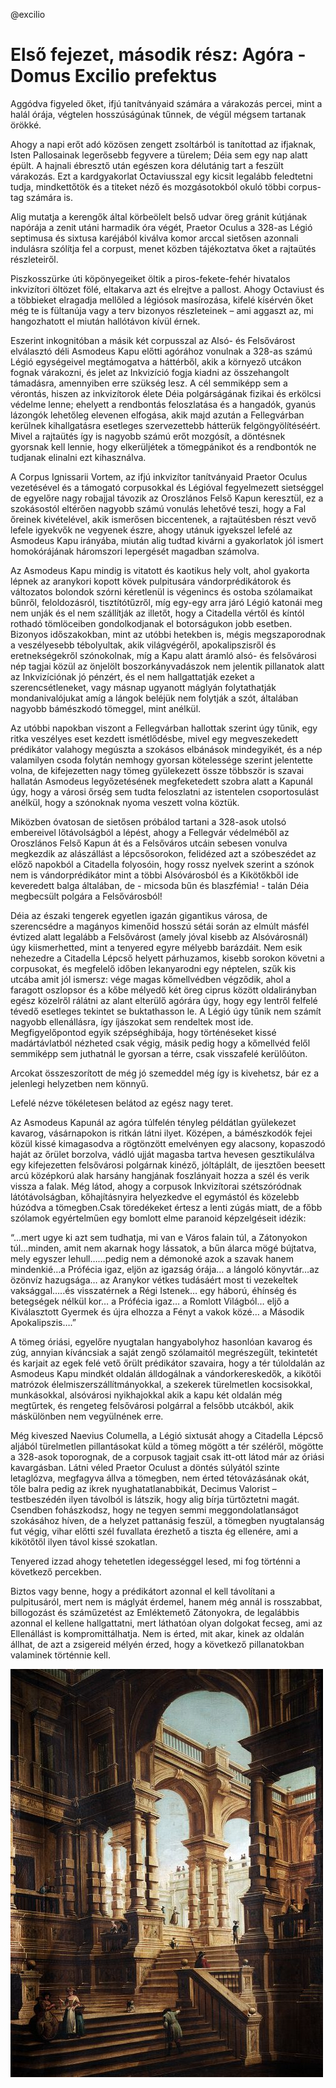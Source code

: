 @excilio

# Első fejezet, második rész: Agóra - Domus Excilio prefektus

Aggódva figyeled őket, ifjú tanítványaid számára a várakozás percei, mint a halál órája, végtelen hosszúságúnak tűnnek, de végül mégsem tartanak örökké.

Ahogy a napi erőt adó közösen zengett zsoltárból is tanítottad az ifjaknak, Isten Pallosainak legerősebb fegyvere a türelem; Déia sem egy nap alatt épült. A hajnali ébresztő után egészen kora délutánig tart a feszült várakozás. Ezt a kardgyakorlat Octaviusszal egy kicsit legalább feledtetni tudja, mindkettőtök és a titeket néző és mozgásotokból okuló többi corpus-tag számára is.

Alig mutatja a kerengők által körbeölelt belső udvar öreg gránit kútjának napórája a zenit utáni harmadik óra végét, Praetor Oculus a 328-as Légió septimusa és sixtusa karéjából kiválva komor arccal sietősen azonnali indulásra szólítja fel a corpust, menet közben tájékoztatva őket a rajtaütés részleteiről.

Piszkosszürke úti köpönyegeiket öltik a piros-fekete-fehér hivatalos inkvizítori öltözet fölé, eltakarva azt és elrejtve a pallost. Ahogy Octaviust és a többieket elragadja mellőled a légiósok masírozása, kifelé kísérvén őket még te is fültanúja vagy a terv bizonyos részleteinek – ami aggaszt az, mi hangozhatott el miután hallótávon kívül érnek.

Eszerint inkognitóban a másik két corpusszal az Alsó- és Felsővárost elválasztó déli Asmodeus Kapu előtti agórához vonulnak a 328-as számú Légió egységeivel megtámogatva a háttérből, akik a környező utcákon fognak várakozni, és jelet az Inkvizíció fogja kiadni az összehangolt támadásra, amennyiben erre szükség lesz. A cél semmiképp sem a vérontás, hiszen az inkvizítorok élete Déia polgárságának fizikai és erkölcsi védelme lenne; ehelyett a rendbontás feloszlatása és a hangadók, gyanús lázongók lehetőleg elevenen elfogása, akik majd azután a Fellegvárban kerülnek kihallgatásra esetleges szervezettebb hátterük felgöngyölítéséért. Mivel a rajtaütés így is nagyobb számú erőt mozgósít, a döntésnek gyorsnak kell lennie, hogy elkerüljétek a tömegpánikot és a rendbontók ne tudjanak elinalni ezt kihasználva.

A Corpus Ignissarii Vortem, az ifjú inkvizítor tanítványaid Praetor Oculus vezetésével és a támogató corpusokkal és Légióval fegyelmezett sietséggel de egyelőre nagy robajjal távozik az Oroszlános Felső Kapun keresztül, ez a szokásostól eltérően nagyobb számú vonulás lehetővé teszi, hogy a Fal őreinek kivételével, akik ismerősen biccentenek, a rajtaütésben részt vevő lefele igyekvők ne vegyenek észre, ahogy utánuk igyekszel lefelé az Asmodeus Kapu irányába, miután alig tudtad kivárni a gyakorlatok jól ismert homokórájának háromszori lepergését magadban számolva.

Az Asmodeus Kapu mindig is vitatott és kaotikus hely volt, ahol gyakorta lépnek az aranykori kopott kövek pulpitusára vándorprédikátorok és változatos bolondok szórni kéretlenül is végenincs és ostoba szólamaikat bűnről, feloldozásról, tisztítótűzről, míg egy-egy arra járó Légió katonái meg nem unják és el nem szállítják az illetőt, hogy a Citadella vértől és kíntól rothadó tömlöceiben gondolkodjanak el botorságukon jobb esetben. Bizonyos időszakokban, mint az utóbbi hetekben is, mégis megszaporodnak a veszélyesebb tébolyultak, akik világvégéről, apokalipszisről és eretnekségekről szónokolnak, míg a Kapu alatt áramló alsó- és felsővárosi nép tagjai közül az önjelölt boszorkányvadászok nem jelentik pillanatok alatt az Inkvizíciónak jó pénzért, és el nem hallgattatják ezeket a szerencsétleneket, vagy másnap ugyanott máglyán folytathatják mondanivalójukat amíg a lángok beléjük nem folytják a szót, általában nagyobb bámészkodó tömeggel, mint anélkül.

Az utóbbi napokban viszont a Fellegvárban hallottak szerint úgy tűnik, egy ritka veszélyes eset kezdett ismétlődésbe, mivel egy megveszekedett prédikátor valahogy megúszta a szokásos elbánások mindegyikét, és a nép valamilyen csoda folytán nemhogy gyorsan kötelessége szerint jelentette volna, de kifejezetten nagy tömeg gyülekezett össze többször is szavai hallatán Asmodeus legyőzetésének megfeketedett szobra alatt a Kapunál úgy, hogy a városi őrség sem tudta feloszlatni az istentelen csoportosulást anélkül, hogy a szónoknak nyoma veszett volna köztük.

Miközben óvatosan de sietősen próbálod tartani a 328-asok utolsó embereivel lőtávolságból a lépést, ahogy a Fellegvár védelméből az Oroszlános Felső Kapun át és a Felsőváros utcáin sebesen vonulva megkezdik az alászállást a lépcsősorokon, felidézed azt a szóbeszédet az előző napokból a Citadella folyosóin, hogy rossz nyelvek szerint a szónok nem is vándorprédikátor mint a többi Alsóvárosból és a Kikötőkből ide keveredett balga általában, de - micsoda bűn és blaszfémia! - talán Déia megbecsült polgára a Felsővárosból!

Déia az északi tengerek egyetlen igazán gigantikus városa, de szerencsédre a magányos kimenőid hosszú sétái során az elmúlt másfél évtized alatt legalább a Felsővárost (amely jóval kisebb az Alsóvárosnál) úgy kiismerhetted, mint a tenyered egyre mélyebb barázdáit. Nem esik nehezedre a Citadella Lépcső helyett párhuzamos, kisebb sorokon követni a corpusokat, és megfelelő időben lekanyarodni egy néptelen, szűk kis utcába amit jól ismersz: vége magas kőmellvédben végződik, ahol a faragott oszlopsor és a kőbe mélyedő két öreg ciprus között oldalirányban egész közelről rálátni az alant elterülő agórára úgy, hogy egy lentről felfelé tévedő esetleges tekintet se buktathasson le. A Légió úgy tűnik nem számít nagyobb ellenállásra, így íjászokat sem rendeltek most ide. Megfigyelőpontod egyik szépséghibája, hogy történéseket kissé madártávlatból nézheted csak végig, másik pedig hogy a kőmellvéd felől semmiképp sem juthatnál le gyorsan a térre, csak visszafelé kerülőúton.

Arcokat összeszorított de még jó szemeddel még így is kivehetsz, bár ez a jelenlegi helyzetben nem könnyű.

Lefelé nézve tökéletesen belátod az egész nagy teret.

Az Asmodeus Kapunál az agóra túlfelén tényleg példátlan gyülekezet kavarog, vásárnapokon is ritkán látni ilyet. Középen, a bámészkodók fejei közül kissé kimagasodva a rögtönzött emelvényen egy alacsony, kopaszodó haját az őrület borzolva, vádló ujját magasba tartva hevesen gesztikulálva egy kifejezetten felsővárosi polgárnak kinéző, jóltáplált, de ijesztően beesett arcú középkorú alak harsány hangjának foszlányait hozza a szél és verik vissza a falak. Még látod, ahogy a corpusok Inkvizítorai szétszóródnak látótávolságban, kőhajításnyira helyezkedve el egymástól és közelebb húzódva a tömegben.Csak töredékeket értesz a lenti zúgás miatt, de a főbb szólamok egyértelműen egy bomlott elme paranoid képzelgéseit idézik:

“...mert ugye ki azt sem tudhatja, mi van e Város falain túl, a Zátonyokon túl...minden, amit nem akarnak hogy lássatok, a bűn álarca mögé bújtatva, mely egyszer lehull……pedig nem a démonoké azok a szavak hanem mindenkié…a Prófécia igaz, eljön az igazság órája… a lángoló könyvtár…az özönvíz hazugsága… az Aranykor vétkes tudásáért most ti vezekeltek vaksággal…..és visszatérnek a Régi Istenek… egy háború, éhínség és betegségek nélkül kor… a Prófécia igaz… a Romlott Világból… eljő a Kiválasztott Gyermek és újra elhozza a Fényt a vakok közé… a Második Apokalipszis….”

A tömeg óriási, egyelőre nyugtalan hangyabolyhoz hasonlóan kavarog és zúg, annyian kíváncsiak a saját zengő szólamaitól megrészegült, tekintetét és karjait az egek felé vető őrült prédikátor szavaira, hogy a tér túloldalán az Asmodeus Kapu mindkét oldalán álldogálnak a vándorkereskedők, a kikötői matrózok élelmiszerszállítmányokkal, a szekerek türelmetlen kocsisokkal, munkásokkal, alsóvárosi nyikhajokkal akik a kapu két oldalán még megtűrtek, és rengeteg felsővárosi polgárral a felsőbb utcákból, akik máskülönben nem vegyülnének erre.

Még kiveszed Naevius Columella, a Légió sixtusát ahogy a Citadella Lépcső aljából türelmetlen pillantásokat küld a tömeg mögött a tér széléről, mögötte a 328-asok toporognak, de a corpusok tagjait csak itt-ott látod már az óriási kavargásban. Látni véled Praetor Oculust a döntés súlyától szinte letaglózva, megfagyva állva a tömegben, nem érted tétovázásának okát, tőle balra pedig az ikrek nyughatatlanabbikát, Decimus Valorist – testbeszédén ilyen távolból is látszik, hogy alig bírja türtőztetni magát. Csendben fohászkodsz, hogy ne tegyen semmi meggondolatlanságot szokásához híven, de a helyzet pattanásig feszül, a tömegben nyugtalanság fut végig, vihar előtti szél fuvallata érezhető a tiszta ég ellenére, ami a kikötőtől ilyen távol kissé szokatlan.

Tenyered izzad ahogy tehetetlen idegességgel lesed, mi fog történni a következő percekben.

Biztos vagy benne, hogy a prédikátort azonnal el kell távolítani a pulpitusáról, mert nem is máglyát érdemel, hanem még annál is rosszabbat, billogozást és száműzetést az Emléktemető Zátonyokra, de legalábbis azonnal el kellene hallgattatni, mert láthatóan olyan dolgokat fecseg, ami az Ellenállást is kompromittálhatja. Nem is érted, mit akar, kinek az oldalán állhat, de azt a zsigereid mélyén érzed, hogy a következő pillanatokban valaminek történnie kell.

![Hypnagogia - Agora](https://raw.githubusercontent.com/pixelhijack/rpg-scenes/master/hypnagogia/images/agora.png "Hypnagogia - Agora")
